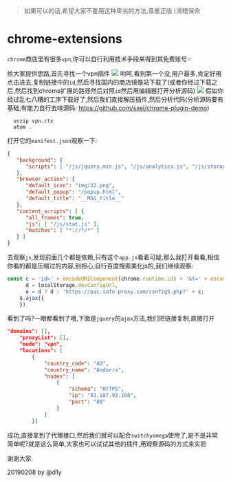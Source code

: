 > 如果可以的话,希望大家不要用这种卑劣的方法,尊重正版 )滑稽保命

# chrome-extensions

`chrome`商店里有很多`vpn`,你可以自行利用技术手段来得到其免费账号♂

给大家提供思路,首先寻找一个vpn插件
![](https://i.loli.net/2019/02/08/5c5d7896641a3.png)
哟呵,看到第一个没,用户最多,肯定好用点击进去,复制链接中的`id`,然后寻找国内的商店镜像站下载了(或者你经过下载之后,然后找到chrome扩展的路径然后对照`id`然后用编辑器打开分析源码)
![](https://i.loli.net/2019/02/08/5c5d790508264.png)
假如你经过乱七八糟的工序下载好了,然后我们直接解压插件,然后分析代码(分析源码要有基础,有能力自行去啃源码: <https://github.com/sxei/chrome-plugin-demo>)

      unzip vpn.ctx
      atom .

打开它的`manifest.json`观察一下:

```json
{
   "background": {
      "scripts": [ "/js/jquery.min.js", "/js/analytics.js", "/js/storage.js", "/js/app.js", "/js/chrome.js" ]
   },
   "browser_action": {
      "default_icon": "img/32.png",
      "default_popup": "/popup.html",
      "default_title": "__MSG_title__"
   },
   "content_scripts": [ {
      "all_frames": true,
      "js": [ "/js/stat.js" ],
      "matches": [ "*://*/*" ]
   } ]
}
```

去观察`js`,发现前面几个都是依赖,只有这个`app.js`看着可疑,那么我打开看看,相信你看的都是压缩过的内容,别担心,自行百度搜索美化js的,我们继续观察:

```javascript
const c = 'id=' + encodeURIComponent(chrome.runtime.id) + '&t=' + encodeURIComponent(new Date().getTime()) + '&mt=' + encodeURIComponent(this.storage.mTime) + '&lt=' + encodeURIComponent(this.storage.lTime) + (this.storage.vpnOnlyMode || this.vpnOnlyMode ? '&vpn=1' : '') + '&uid=' + encodeURIComponent(this.uid) + '&hash=' + this.storage.hash,
      d = localStorage.devConfigUrl,
      e = d ? d : 'https://pac.safe-proxy.com/config5.php?' + c;
    $.ajax({
    })
```

看到了吗?一眼都看到了哦,下面是`jquery`的`ajax`方法,我们把链接复制,直接打开
```json
"domains": [],
    "proxyList": [],
    "mode": "vpn",
    "locations": [
        {
            "country_code": "AD",
            "country_name": "Andorra",
            "nodes": [
                {
                    "schema": "HTTPS",
                    "ip": "91.187.93.166",
                    "port": "80"
                }
            ]
        }]
```
成功,直接拿到了代理接口,然后我们就可以配合`switchyomega`使用了,是不是非常简单呢?就是这么简单,大家也可以试试其他的插件,用观察源码的方式来实验

谢谢大家.

20190208 by @d1y

